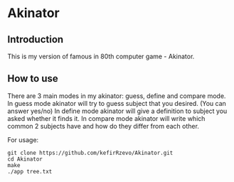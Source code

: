 # Akinator

## Introduction

This is my version of famous in 80th computer game - Akinator.

## How to use

There are 3 main modes in my akinator: guess, define and compare mode.
In guess mode akinator will try to guess subject that you desired. (You can answer yes/no)
In define mode akinator will give a definition to subject you asked whether it finds it.
In compare mode akinator will write which common 2 subjects have and how do they differ from each other.

For usage:
```
git clone https://github.com/kefirRzevo/Akinator.git
cd Akinator
make
./app tree.txt
```
